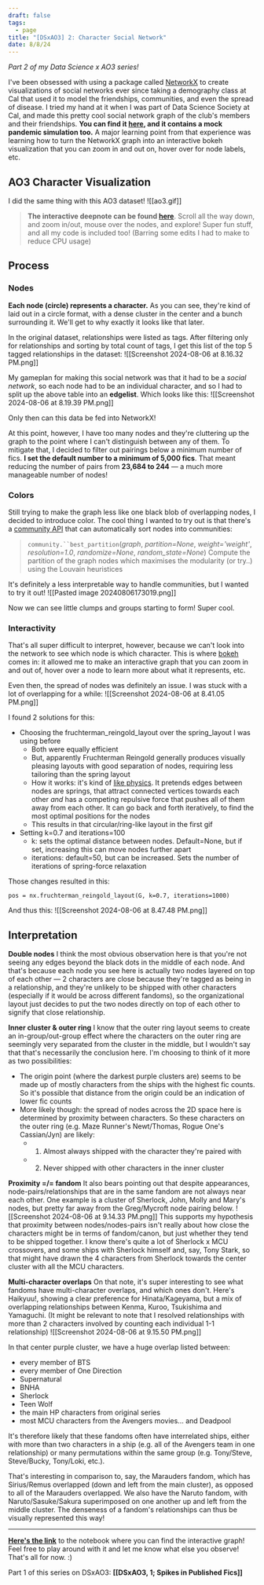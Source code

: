 ```yaml
---
draft: false
tags:
  - page
title: "[DSxAO3] 2: Character Social Network"
date: 8/8/24
---
```

*Part 2 of my Data Science x AO3 series!*

I've been obsessed with using a package called [NetworkX](https://networkx.org/documentation/stable/index.html) to create visualizations of social networks ever since taking a demography class at Cal that used it to model the friendships, communities, and even the spread of disease. I tried my hand at it when I was part of Data Science Society at Cal, and made this pretty cool social network graph of the club's members and their friendships. **You can find it [here](https://deepnote.com/workspace/dss-decal-67829aaa-bc97-418a-9cdc-52e6c221fe85/project/DSS-Mentor-Project-2325048d-5055-4511-9f4b-e44132021c67/notebook/Networks%20Analysis-a485c62c5cd7412d87b230b38a8763e2), and it contains a mock pandemic simulation too.** A major learning point from that experience was learning how to turn the NetworkX graph into an interactive bokeh visualization that you can zoom in and out on, hover over for node labels, etc. 

## AO3 Character Visualization
I did the same thing with this AO3 dataset! 
![[ao3.gif]]

>**The interactive deepnote can be found [here](https://deepnote.com/workspace/ao3-cdb24469-2834-4827-96fb-17793ac7554f/project/AO3-x-NetworkX-ebe988dc-072f-4e99-a43e-95707726522c/notebook/networkx-03b703c2181e4ca8b2f0c873f2ca863f)**. Scroll all the way down, and zoom in/out, mouse over the nodes, and explore! Super fun stuff, and all my code is included too! (Barring some edits I had to make to reduce CPU usage)

## Process 
### Nodes
**Each node (circle) represents a character.** As you can see, they're kind of laid out in a circle format, with a dense cluster in the center and a bunch surrounding it. We'll get to why exactly it looks like that later. 

In the original dataset, relationships were listed as tags. After filtering only for relationships and sorting by total count of tags, I get this list of the top 5 tagged relationships in the dataset:
![[Screenshot 2024-08-06 at 8.16.32 PM.png]]

My gameplan for making this social network was that it had to be a *social network*, so each node had to be an individual character, and so I had to split up the above table into an **edgelist**. Which looks like this: 
![[Screenshot 2024-08-06 at 8.19.39 PM.png]]

Only then can this data be fed into NetworkX!

At this point, however, I have too many nodes and they're cluttering up the graph to the point where I can't distinguish between any of them. To mitigate that, I decided to filter out pairings below a minimum number of fics. **I set the default number to a minimum of 5,000 fics**. That meant reducing the number of pairs from **23,684 to 244** — a much more manageable number of nodes!
### Colors
Still trying to make the graph less like one black blob of overlapping nodes, I decided to introduce color. The cool thing I wanted to try out is that there's a [community API](https://python-louvain.readthedocs.io/en/latest/api.html) that can automatically sort nodes into communities: 

> `community.``best_partition`(_graph_, _partition=None_, _weight='weight'_, _resolution=1.0_, _randomize=None_, _random_state=None_)
> Compute the partition of the graph nodes which maximises the modularity (or try..) using the Louvain heuristices

It's definitely a less interpretable way to handle communities, but I wanted to try it out!
![[Pasted image 20240806173019.png]]

Now we can see little clumps and groups starting to form! Super cool. 

### Interactivity
That's all super difficult to interpret, however, because we can't look into the network to see which node is which character. This is where [bokeh](https://docs.bokeh.org/en/latest/) comes in: it allowed me to make an interactive graph that you can zoom in and out of, hover over a node to learn more about what it represents, etc. 

Even then, the spread of nodes was definitely an issue. I was stuck with a lot of overlapping for a while: 
![[Screenshot 2024-08-06 at 8.41.05 PM.png]]

I found 2 solutions for this:
* Choosing the fruchterman_reingold_layout over the spring_layout I was using before
	* Both were equally efficient
	* But, apparently Fruchterman Reingold generally produces visually pleasing layouts with good separation of nodes, requiring less tailoring than the spring layout
	* How it works: it's kind of [like physics](https://www.sciencedirect.com/topics/computer-science/reingold-layout). It pretends edges between nodes are springs, that attract connected vertices towards each other *and* has a competing repulsive force that pushes all of them away from each other. It can go back and forth iteratively, to find the most optimal positions for the nodes
	* This results in that circular/ring-like layout in the first gif
* Setting k=0.7 and iterations=100
	* k: sets the optimal distance between nodes. Default=None, but if set, increasing this can move nodes further apart
	* iterations: default=50, but can be increased. Sets the number of iterations of spring-force relaxation

Those changes resulted in this:
```
pos = nx.fruchterman_reingold_layout(G, k=0.7, iterations=1000)
```

And thus this: 
![[Screenshot 2024-08-06 at 8.47.48 PM.png]]

## Interpretation
**Double nodes**
I think the most obvious observation here is that you're not seeing any edges beyond the black dots in the middle of each node. And that's because each node you see here is actually two nodes layered on top of each other — 2 characters are close because they're tagged as being in a relationship, and they're unlikely to be shipped with other characters (especially if it would be across different fandoms), so the organizational layout just decides to put the two nodes directly on top of each other to signify that close relationship.

**Inner cluster & outer ring**
I know that the outer ring layout seems to create an in-group/out-group effect where the characters on the outer ring are seemingly very separated from the cluster in the middle, but I wouldn't say that that's necessarily the conclusion here. I'm choosing to think of it more as two possibilities:
* The origin point (where the darkest purple clusters are) seems to be made up of mostly characters from the ships with the highest fic counts. So it's possible that distance from the origin could be an indication of lower fic counts
* More likely though: the spread of nodes across the 2D space here is determined by proximity between characters. So these characters on the outer ring (e.g. Maze Runner's Newt/Thomas, Rogue One's Cassian/Jyn) are likely:
	* 1. Almost always shipped with the character they're paired with
	* 2. Never shipped with other characters in the inner cluster

**Proximity =/= fandom**
It also bears pointing out that despite appearances, node-pairs/relationships that are in the same fandom are not always near each other. One example is a cluster of Sherlock, John, Molly and Mary's nodes, but pretty far away from the Greg/Mycroft node pairing below. 
![[Screenshot 2024-08-06 at 9.14.33 PM.png]]
This supports my hypothesis that proximity between nodes/nodes-pairs isn't really about how close the characters might be in terms of fandom/canon, but just whether they tend to be shipped together. I know there's quite a lot of Sherlock x MCU crossovers, and some ships with Sherlock himself and, say, Tony Stark, so that might have drawn the 4 characters from Sherlock towards the center cluster with all the MCU characters.

**Multi-character overlaps**
On that note, it's super interesting to see what fandoms have multi-character overlaps, and which ones don't. Here's Haikyuu!, showing a clear preference for Hinata/Kageyama, but a mix of overlapping relationships between Kenma, Kuroo, Tsukishima and Yamaguchi. (It might be relevant to note that I resolved relationships with more than 2 characters involved by counting each individual 1-1 relationship)
![[Screenshot 2024-08-06 at 9.15.50 PM.png]]

In that center purple cluster, we have a huge overlap listed between:
* every member of BTS
* every member of One Direction
* Supernatural
* BNHA
* Sherlock
* Teen Wolf
* the main HP characters from original series
* most MCU characters from the Avengers movies... and Deadpool

It's therefore likely that these fandoms often have interrelated ships, either with more than two characters in a ship (e.g. all of the Avengers team in one relationship) or many permutations within the same group (e.g. Tony/Steve, Steve/Bucky, Tony/Loki, etc.).

That's interesting in comparison to, say, the Marauders fandom, which has Sirius/Remus overlapped (down and left from the main cluster), as opposed to all of the Marauders overlapped. We also have the Naruto fandom, with Naruto/Sasuke/Sakura superimposed on one another up and left from the middle cluster. The denseness of a fandom's relationships can thus be visually represented this way!

----

**[Here's the link](https://deepnote.com/workspace/ao3-cdb24469-2834-4827-96fb-17793ac7554f/project/AO3-x-NetworkX-ebe988dc-072f-4e99-a43e-95707726522c/notebook/networkx-03b703c2181e4ca8b2f0c873f2ca863f)** to the notebook where you can find the interactive graph! Feel free to play around with it and let me know what else you observe! That's all for now. :)

Part 1 of this series on DSxAO3: **[[DSxAO3, 1; Spikes in Published Fics]]**